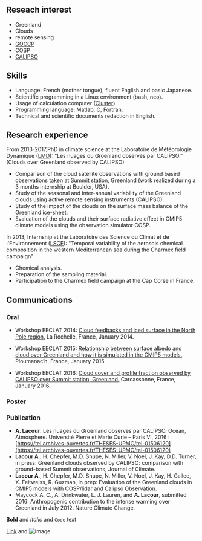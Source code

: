 ## Reseach interest

- Greenland
- Clouds
- remote sensing
- [GOCCP](http://climserv.ipsl.polytechnique.fr/cfmip-obs/)
- [COSP](http://cfmip.metoffice.com/COSP.html)
- [CALIPSO](https://www-calipso.larc.nasa.gov/)


## Skills

- Language: French (mother tongue), fluent English and basic Japanese.
- Scientific programming in a Linux environment (bash, nco).
- Usage of calculation computer ([Cluster](http://climserv.ipsl.polytechnique.fr/index.php?lang=fr)).
- Programming language: Matlab, C, Fortran.
- Technical and scientific documents redaction in English.


## Research experience

From 2013-2017,PhD in climate science at the Laboratoire de Météorologie Dynamique ([LMD](http://lmd.polytechnique.fr/)):
“Les nuages du Groenland observés par CALIPSO.” (Clouds over Greenland observed by CALIPSO)
- Comparison of the cloud satellite observations with ground based observations taken at Summit station, Greenland (work realized during a 3 months internship at Boulder, USA).
- Study of the seasonal and inter-annual variability of the Greenland clouds using active remote sensing instruments (CALIPSO).
- Study of the impact of the clouds on the surface mass balance of the Greenland ice-sheet.
- Evaluation of the clouds and their surface radiative effect in CMIP5 climate models using the observation simulator COSP.

In 2013, Internship at the Laboratoire des Science du Climat et de l'Environnement ([LSCE](http://www.lsce.ipsl.fr/)): "Temporal variability of the aerosols chemical composition in the western Mediterranean sea during the Charmex field campaign"
- Chemical analysis.
- Preparation of the sampling material.
- Participation to the Charmex field campaign at the Cap Corse in France.


## Communications
### Oral

- Workshop EECLAT 2014: [Cloud feedbacks and iced surface in the North Pole region.](http://admweb.lmd.polytechnique.fr/~noel/EECLAT_workshop_2014/EECLAT2014_T17_Lacour.pdf) La Rochelle, France, January 2014.

- Workshop EECLAT 2015: [Relationship between surface albedo and cloud over Greenland and how it is simulated in the CMIP5 models.](http://eeclat.ipsl.jussieu.fr/wp-content/uploads/2015/01/Lacour_presentation-EECLAT-alacour.pdf) Ploumanac’h, France, January 2015.

- Workshop EECLAT 2016: [Cloud cover and profile fraction observed by CALIPSO over Summit station, Greenland.](https://mycore.core-cloud.net/public.php?service=files&t=e4436118951013bf4e8d018142759b4d) Carcassonne, France, January 2016.

### Poster



### Publication
- **A. Lacour**. Les nuages du Groenland observes par CALIPSO. Océan, Atmosphère. Université Pierre et Marie Curie – Paris VI, 2016 : [https://tel.archives-ouvertes.fr/THESES-UPMC/tel-01506120](https://tel.archives-ouvertes.fr/THESES-UPMC/tel-01506120)
- **Lacour A**., H. Chepfer, M.D. Shupe, N. Miller, V. Noel, J. Kay, D.D. Turner, in press: Greenland clouds observed by CALIPSO: comparison with ground-based Summit observations, Journal of Climate.
- **Lacour A**., H. Chepfer, M.D. Shupe, N. Miller, V. Noel, J. Kay, H. Gallee, X. Feitweiss, R. Guzman, in prep: Evaluation of the Greenland clouds in CMIP5 models with COSP/lidar and Calipso Observation.
- Maycock A. C., A. Drinkwater, L. J. Lauren, and **A. Lacour**, submitted  2016: Anthropogenic contribution to the intense warming over Greenland in July 2012. Nature Climate Change.


**Bold** and _Italic_ and `Code` text

[Link](url) and ![Image](src)
